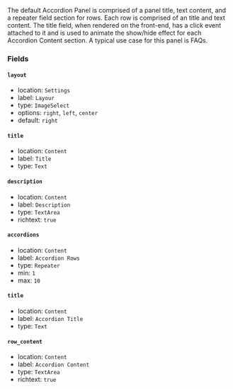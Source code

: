 The default Accordion Panel is comprised of a panel title, text content, and a repeater field section for rows. Each row is comprised of an title and text content. The title field, when rendered on the front-end, has a click event attached to it and is used to animate the show/hide effect for each Accordion Content section. A typical use case for this panel is FAQs.

### Fields

#### `layout`
* location: `Settings`
* label: `Layour`
* type: `ImageSelect`
* options: `right`, `left`, `center`
* default: `right`

#### `title`
* location: `Content`
* label: `Title`
* type: `Text`

#### `description`
* location: `Content`
* label: `Description`
* type: `TextArea`
* richtext: `true`

#### `accordions`
* location: `Content`
* label: `Accordion Rows`
* type: `Repeater`
* min: `1`
* max: `10`

#### `title`
* location: `Content`
* label: `Accordion Title`
* type: `Text`

#### `row_content`
* location: `Content`
* label: `Accordion Content`
* type: `TextArea`
* richtext: `true`

